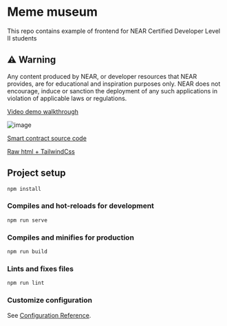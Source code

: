 # Meme museum
This repo contains example of frontend for NEAR Certified Developer Level II students

## ⚠️ Warning
Any content produced by NEAR, or developer resources that NEAR provides, are for educational and inspiration purposes only. NEAR does not encourage, induce or sanction the deployment of any such applications in violation of applicable laws or regulations.


<a href="https://www.loom.com/share/a0cd0bb6f4094a38bde1e5dce4aa807e">Video demo walkthrough</a>

![image](https://user-images.githubusercontent.com/38455192/139825787-9089159c-086e-4f28-b3be-cbf95cc8fa84.png)

<a href="https://github.com/Learn-NEAR/NCD.L1.sample--meme-museum">Smart contract source code</a>

<a href="https://github.com/NazarH2ONyzhnyk/meme-museum-new">Raw html + TailwindCss</a>


## Project setup
```
npm install
```

### Compiles and hot-reloads for development
```
npm run serve
```

### Compiles and minifies for production
```
npm run build
```

### Lints and fixes files
```
npm run lint
```

### Customize configuration
See [Configuration Reference](https://cli.vuejs.org/config/).
